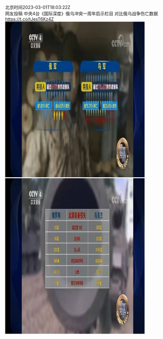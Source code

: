 北京时间2023-03-01T18:03:22Z<br>网友投稿
中央4台《国际深度》俄乌冲突一周年启示栏目
对比俄乌战争伤亡数据 https://t.co/tJesT6Kz4Z<br><img src='/temp/image/2023/w-Month-3/1630871343141986305_0.jpg' width='450' height='500'><img src='/temp/image/2023/w-Month-3/1630871343141986305_1.jpg' width='450' height='500'><br><br>
